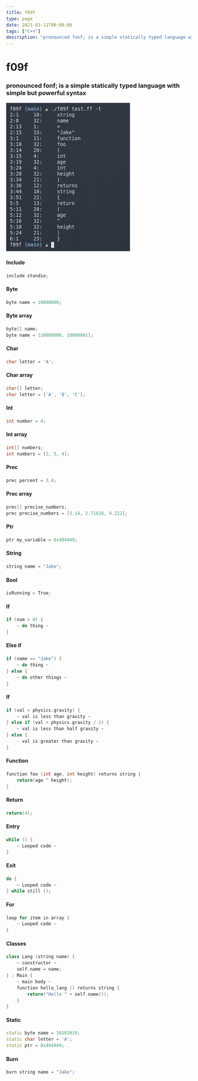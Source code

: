 ```yaml
---
title: f09f
type: page
date: 2021-03-11T00:00:00
tags: ["C++"]
description: "pronounced fonf; is a simple statically typed language with simple but powerful syntax"
---
```


# f09f

### pronounced fonf; is a simple statically typed language with simple but powerful syntax

<img src="https://github.com/JakeRoggenbuck/f09f/blob/main/f09f.png?raw=true" alt="f09f"/>

#### Include

```c++
include standio;

```

#### Byte

```c++
byte name = 10000000;

```

#### Byte array

```c++
byte[] name;
byte name = [10000000, 10000001];

```

#### Char

```c++
char letter = 'A';

```

#### Char array

```c++
char[] letter;
char letter = ['A', 'B', 'C'];

```

#### Int

```c++
int number = 4;

```

#### Int array

```c++
int[] numbers;
int numbers = [2, 5, 4];

```

#### Prec

```c++
prec percent = 3.4;

```

#### Prec array

```c++
prec[] precise_numbers;
prec precise_numbers = [3.14, 2.71828, 4.222];

```

#### Ptr

```c++
ptr my_variable = 0x494949;

```

#### String

```c++
string name = "Jake";

```

#### Bool

```c++
isRunning = True;

```

#### If

```c++
if (num > 0) {
	~ do thing ~
}

```

#### Else if

```c++
if (name == "Jake") {
	~ do thing ~
} else {
	~ do other things ~
}

```

#### If

```c++
if (val < physics.gravity) {
	~ val is less than gravity ~
} else if (val < physics.gravity / 2) {
	~ val is less than half gravity ~
} else {
	~ val is greater than gravity ~
}

```

#### Function

```c++
function foo (int age, int height) returns string {
	return(age ^ height);
}

```

#### Return

```c++
return(4);

```

#### Entry

```c++
while () {
	~ Looped code ~
}

```

#### Exit

```c++
do {
	~ Looped code ~
} while still ();

```

#### For

```c++
loop for item in array {
	~ Looped code ~
}

```

#### Classes

```c++
class Lang (string name) {
  	~ constructor ~
	self.name = name;
} : Main {
	~ main body ~
	function hello_lang () returns string {
		return("Hello " + self.name());
	}
}

```

#### Static

```c++
static byte name = 10101010;
static char letter = 'A';
static ptr = 0x494949;

```

#### Burn

```c++
burn string name = "Jake";

```
